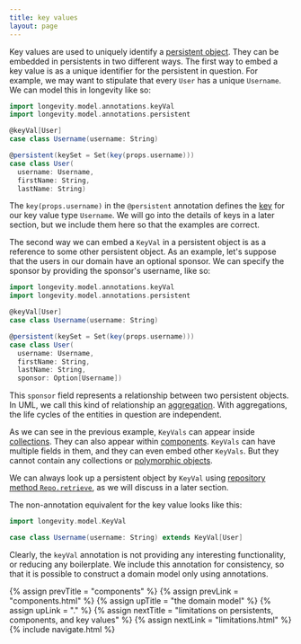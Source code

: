 ```yaml
---
title: key values
layout: page
---
```


Key values are used to uniquely identify a [persistent
object](persistents.html). They can be embedded in persistents in two
different ways. The first way to embed a key value is as a unique
identifier for the persistent in question. For example, we may want to
stipulate that every `User` has a unique `Username`. We can model this
in longevity like so:

```scala
import longevity.model.annotations.keyVal
import longevity.model.annotations.persistent

@keyVal[User]
case class Username(username: String)

@persistent(keySet = Set(key(props.username)))
case class User(
  username: Username,
  firstName: String,
  lastName: String)
```

The `key(props.username)` in the `@persistent` annotation defines
the [key](ptype/keys.html) for our key value type `Username`. We will
go into the details of keys in a later section, but we include them
here so that the examples are correct.

The second way we can embed a `KeyVal` in a persistent object is as a
reference to some other persistent object. As an example, let's
suppose that the users in our domain have an optional sponsor. We can
specify the sponsor by providing the sponsor's username, like so:

```scala
import longevity.model.annotations.keyVal
import longevity.model.annotations.persistent

@keyVal[User]
case class Username(username: String)

@persistent(keySet = Set(key(props.username)))
case class User(
  username: Username,
  firstName: String,
  lastName: String,
  sponsor: Option[Username])
```

This `sponsor` field represents a relationship between two persistent
objects. In UML, we call this kind of relationship an
[aggregation](http://aviadezra.blogspot.com/2009/05/uml-association-aggregation-composition.html). With
aggregations, the life cycles of the entities in question are
independent.

As we can see in the previous example, `KeyVals` can appear inside
[collections](collections.html). They can also appear within
[components](components.html). `KeyVals` can have multiple fields in
them, and they can even embed other `KeyVals`. But they cannot contain
any collections or [polymorphic objects](../poly).

We can always look up a persistent object by `KeyVal` using
[repository method `Repo.retrieve`](../repo/retrieve.html), as we
will discuss in a later section.

The non-annotation equivalent for the key value looks like this:

```scala
import longevity.model.KeyVal

case class Username(username: String) extends KeyVal[User]
```

Clearly, the `keyVal` annotation is not providing any interesting
functionality, or reducing any boilerplate. We include this annotation
for consistency, so that it is possible to construct a domain model only
using annotations.

{% assign prevTitle = "components" %}
{% assign prevLink  = "components.html" %}
{% assign upTitle   = "the domain model" %}
{% assign upLink    = "." %}
{% assign nextTitle = "limitations on persistents, components, and key values" %}
{% assign nextLink  = "limitations.html" %}
{% include navigate.html %}
